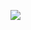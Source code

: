 ![](https://pixel-profile.vercel.app/api/github-stats?username=Chia1104&screen_effect=true&background=linear-gradient(to%20bottom%20right%2C%20%232aeeff%2C%20%235580eb))
